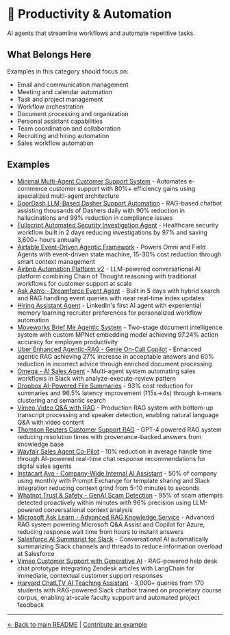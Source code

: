 # 📧 Productivity & Automation

AI agents that streamline workflows and automate repetitive tasks.

## What Belongs Here

Examples in this category should focus on:
- Email and communication management
- Meeting and calendar automation
- Task and project management
- Workflow orchestration
- Document processing and organization
- Personal assistant capabilities
- Team coordination and collaboration
- Recruiting and hiring automation
- Sales workflow automation

## Examples

- [Minimal Multi-Agent Customer Support System](minimal-multi-agent-customer-support.md) - Automates e-commerce customer support with 80%+ efficiency gains using specialized multi-agent architecture
- [DoorDash LLM-Based Dasher Support Automation](doordash-llm-dasher-support-chatbot.md) - RAG-based chatbot assisting thousands of Dashers daily with 90% reduction in hallucinations and 99% reduction in compliance issues
- [Fullscript Automated Security Investigation Agent](fullscript-security-investigation-agent.md) - Healthcare security workflow built in 2 days reducing investigations by 97% and saving 3,600+ hours annually
- [Airtable Event-Driven Agentic Framework](airtable-agentic-framework.md) - Powers Omni and Field Agents with event-driven state machine, 15-30% cost reduction through smart context management
- [Airbnb Automation Platform v2](airbnb-automation-platform-v2.md) - LLM-powered conversational AI platform combining Chain of Thought reasoning with traditional workflows for customer support at scale
- [Ask Astro - Dreamforce Event Agent](salesforce-dreamforce-event-agent.md) - Built in 5 days with hybrid search and RAG handling event queries with near real-time index updates
- [Hiring Assistant Agent](linkedin-hiring-assistant-agent.md) - LinkedIn's first AI agent with experiential memory learning recruiter preferences for personalized workflow automation
- [Moveworks Brief Me Agentic System](moveworks-brief-me-agent.md) - Two-stage document intelligence system with custom MPNet embedding model achieving 97.24% action accuracy for employee productivity
- [Uber Enhanced Agentic-RAG - Genie On-Call Copilot](uber-enhanced-agentic-rag.md) - Enhanced agentic RAG achieving 27% increase in acceptable answers and 60% reduction in incorrect advice through enriched document processing
- [Omega - AI Sales Agent](netguru-omega-sales-agent.md) - Multi-agent system automating sales workflows in Slack with analyze-execute-review pattern
- [Dropbox AI-Powered File Summaries](dropbox-ai-file-summaries.md) - 93% cost reduction for summaries and 96.5% latency improvement (115s→4s) through k-means clustering and semantic search
- [Vimeo Video Q&A with RAG](vimeo-video-qa-rag.md) - Production RAG system with bottom-up transcript processing and speaker detection, enabling natural language Q&A with video content
- [Thomson Reuters Customer Support RAG](thomson-reuters-customer-support-rag.md) - GPT-4 powered RAG system reducing resolution times with provenance-backed answers from knowledge base
- [Wayfair Sales Agent Co-Pilot](wayfair-sales-agent-copilot.md) - 10% reduction in average handle time through AI-powered real-time chat response recommendations for digital sales agents
- [Instacart Ava - Company-Wide Internal AI Assistant](instacart-ava-internal-assistant.md) - 50% of company using monthly with Prompt Exchange for template sharing and Slack integration reducing context grind from 5-10 minutes to seconds
- [Whatnot Trust & Safety - GenAI Scam Detection](whatnot-trust-safety-scam-detection.md) - 95% of scam attempts detected proactively within minutes with 96% precision using LLM-powered conversational context analysis
- [Microsoft Ask Learn - Advanced RAG Knowledge Service](microsoft-ask-learn-rag.md) - Advanced RAG system powering Microsoft Q&A Assist and Copilot for Azure, reducing response wait time from hours to instant answers
- [Salesforce AI Summarist for Slack](salesforce-slack-summarist.md) - Conversational AI automatically summarizing Slack channels and threads to reduce information overload at Salesforce
- [Vimeo Customer Support with Generative AI](vimeo-customer-support-genai.md) - RAG-powered help desk chat prototype integrating Zendesk articles with LangChain for immediate, contextual customer support responses
- [Harvard ChatLTV AI Teaching Assistant](harvard-chatltv-teaching-assistant.md) - 3,000+ queries from 170 students with RAG-powered Slack chatbot trained on proprietary course corpus, enabling at-scale faculty support and automated project feedback

---

[← Back to main README](../../README.md) | [Contribute an example](../../CONTRIBUTING.md)
